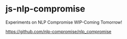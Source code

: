 # js-nlp-compromise
Experiments on NLP Compromise
WIP-Coming Tomorrow!

https://github.com/nlp-compromise/nlp_compromise
